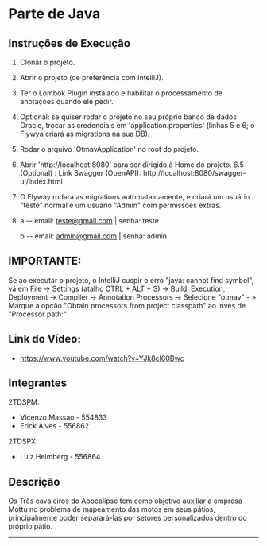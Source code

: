 # Parte de Java

## Instruções de Execução

1. Clonar o projeto.
2. Abrir o projeto (de preferência com IntelliJ).
3. Ter o Lombok Plugin instalado e habilitar o processamento de anotações quando ele pedir.
4. Optional: se quiser rodar o projeto no seu próprio banco de dados Oracle, trocar as credenciais em 'application.properties' (linhas 5 e 6; o Flywya criará as migrations na sua DB).
5. Rodar o arquivo 'OtmavApplication' no root do projeto.
6. Abrir 'http://localhost:8080' para ser dirigido à Home do projeto.
   6.5 (Optional) : Link Swagger (OpenAPI): http://localhost:8080/swagger-ui/index.html
7. O Flyway rodará as migrations automataicamente, e criará um usuário "teste" normal e um usuário "Admin" com permissões extras.
8. a -- email: teste@gmail.com | senha: teste

   b -- email: admin@gmail.com | senha: admin

## IMPORTANTE:

Se ao executar o projeto, o IntelliJ cuspir o erro "java: cannot find symbol", vá em File -> Settings (atalho CTRL + ALT + S) -> Build, Execution, Deployment -> Compiler -> Annotation Processors -> Selecione "otmav" - > Marque a opção "Obtain processors from project classpath" ao invés de "Processor path:"

## Link do Vídeo:

- https://www.youtube.com/watch?v=YJk8cI60Bwc

## Integrantes

2TDSPM:

- Vicenzo Massao - 554833
- Erick Alves - 556862

2TDSPX:

- Luiz Heimberg - 556864

## Descrição

Os Três cavaleiros do Apocalipse tem como objetivo auxiliar a empresa Mottu no problema de mapeamento das motos em seus pátios, principalmente poder separará-las por setores personalizados dentro do próprio pátio.

---
